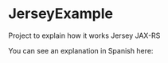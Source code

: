 # JerseyExample

Project to explain how it works Jersey JAX-RS

You can see an explanation in Spanish here: 